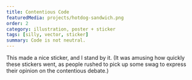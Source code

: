 ```yaml
---
title: Contentious Code
featuredMedia: projects/hotdog-sandwich.png
order: 2
category: illustration, poster + sticker
tags: [silly, vector, sticker]
summary: Code is not neutral.
---
```


This made a nice sticker, and I stand by it. (It was amusing how quickly these stickers went, as people rushed to pick up some swag to express their opinion on the contentious debate.)

